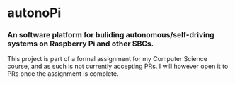 # autonoPi
### An software platform for buliding autonomous/self-driving systems on Raspberry Pi and other SBCs.

This project is part of a formal assignment for my Computer Science course, and as such is not currently accepting PRs. I will however open it to PRs once the assignment is complete.
